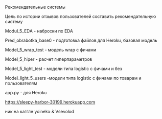 Рекомендательные системы 

Цель по истории отзывов пользователей составить рекомендательную систему

Modul_5_EDA  - наброски по EDA

Pred_obrabotka_base0 - подготовка файлов для Heroku, базовая модель

Model_5_wrap_test  - модель wrap с фичами

Model_5_hiper - расчет гиперпараметров

Model_5_light_test  - модели типа logistic с фичами и без

Model_light_5_users -модели типа logistic с фичами по товарам и пользователям

app.py - для Heroku

https://sleepy-harbor-30199.herokuapp.com

ник на каггле yoineko & Vsevolod
